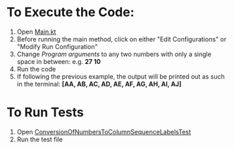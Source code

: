 # To Execute the Code:
1. Open [Main.kt](https://github.com/NikitaBachhas/kotlin-basic-assignment-1/blob/main/src/main/kotlin/Main.kt)
2. Before running the main method, click on either "Edit Configurations" or "Modify Run Configuration"
3. Change *Program arguments* to any two numbers with only a single space in between: e.g. **27 10**
4. Run the code
5. If following the previous example, the output will be printed out as such in the terminal: **[AA, AB, AC, AD, AE, AF, AG, AH, AI, AJ]**

# To Run Tests
1. Open [ConversionOfNumbersToColumnSequenceLabelsTest](https://github.com/NikitaBachhas/kotlin-basic-assignment-1/blob/main/src/test/kotlin/com/thoughtworks/kotlin_basic/util/ConversionOfNumbersToColumnSequenceLabelsTest.kt)
2. Run the test file
